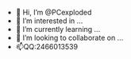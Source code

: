 - 👋 Hi, I’m @PCexploded
- 👀 I’m interested in ...
- 🌱 I’m currently learning ...
- 💞️ I’m looking to collaborate on ...
- 📫QQ:2466013539

<!---
PCexploded/PCexploded is a ✨ special ✨ repository because its `README.md` (this file) appears on your GitHub profile.
You can click the Preview link to take a look at your changes.
--->
